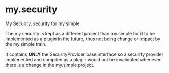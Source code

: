 # my.security
My Security, security for my simple

The my security is kept as a different project than my.simple for it to be implemented as a plugin in the future, thus not being change or impact by the my.simple train.

It contains **ONLY** the SecurityProvider base interface so a security provider implemented and compiled as a plugin would not be invalidated whenever there is a change in the my.simple project.
